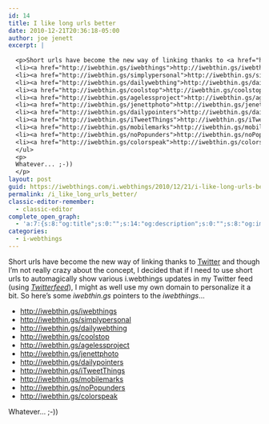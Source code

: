 ```yaml
---
id: 14
title: I like long urls better
date: 2010-12-21T20:36:18-05:00
author: joe jenett
excerpt: |
  
  <p>Short urls have become the new way of linking thanks to <a href="http://twitter.com/iwebthings/">Twitter</a> and though I'm not really crazy about the concept, I decided that if I need to use short urls to automagically show various i.webthings updates in my Twitter feed (using <a href="http://twitterfeed.com/"><i>Twitterfeed</i></a>), I might as well use my own domain to personalize it a bit. So here's some <i>iwebthin.gs</i> pointers to the <i>iwebthings</i>...</p>
  <li><a href="http://iwebthin.gs/iwebthings">http://iwebthin.gs/iwebthings</a></li>
  <li><a href="http://iwebthin.gs/simplypersonal">http://iwebthin.gs/simplypersonal</a></li>
  <li><a href="http://iwebthin.gs/dailywebthing">http://iwebthin.gs/dailywebthing</a></li>
  <li><a href="http://iwebthin.gs/coolstop">http://iwebthin.gs/coolstop</a></li>
  <li><a href="http://iwebthin.gs/agelessproject">http://iwebthin.gs/agelessproject</a></li>
  <li><a href="http://iwebthin.gs/jenettphoto">http://iwebthin.gs/jenettphoto</a></li>
  <li><a href="http://iwebthin.gs/dailypointers">http://iwebthin.gs/dailypointers</a></li>
  <li><a href="http://iwebthin.gs/iTweetThings">http://iwebthin.gs/iTweetThings</a></li>
  <li><a href="http://iwebthin.gs/mobilemarks">http://iwebthin.gs/mobilemarks</a></li>
  <li><a href="http://iwebthin.gs/noPopunders">http://iwebthin.gs/noPopunders</a></li>
  <li><a href="http://iwebthin.gs/colorspeak">http://iwebthin.gs/colorspeak</a></li>
  </ul>
  <p>
  Whatever... ;-))
  </p>
layout: post
guid: https://iwebthings.com/i.webthings/2010/12/21/i-like-long-urls-better/
permalink: /i_like_long_urls_better/
classic-editor-remember:
  - classic-editor
complete_open_graph:
  - 'a:7:{s:8:"og:title";s:0:"";s:14:"og:description";s:0:"";s:8:"og:image";s:0:"";s:7:"og:type";s:0:"";s:12:"twitter:card";s:7:"summary";s:19:"twitter:description";s:0:"";s:15:"twitter:creator";s:0:"";}'
categories:
  - i-webthings
---
```

Short urls have become the new way of linking thanks to [Twitter](http://twitter.com/iwebthings/) and though I&#8217;m not really crazy about the concept, I decided that if I need to use short urls to automagically show various i.webthings updates in my Twitter feed (using [_Twitterfeed_](http://twitterfeed.com/)), I might as well use my own domain to personalize it a bit. So here&#8217;s some _iwebthin.gs_ pointers to the _iwebthings_&#8230;

  * <http://iwebthin.gs/iwebthings>
  * <http://iwebthin.gs/simplypersonal>
  * <http://iwebthin.gs/dailywebthing>
  * <http://iwebthin.gs/coolstop>
  * <http://iwebthin.gs/agelessproject>
  * <http://iwebthin.gs/jenettphoto>
  * <http://iwebthin.gs/dailypointers>
  * <http://iwebthin.gs/iTweetThings>
  * <http://iwebthin.gs/mobilemarks>
  * <http://iwebthin.gs/noPopunders>
  * <http://iwebthin.gs/colorspeak>

Whatever&#8230; ;-))